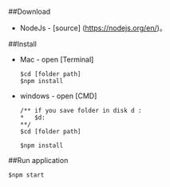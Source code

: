 ##Download

  * NodeJs -
    [source] (https://nodejs.org/en/)。

##Install

  * Mac -
    open [Terminal]

    ```
    $cd [folder path]
    $npm install
    ```

  * windows -
    open [CMD]
    ```
    /** if you save folder in disk d :
    *   $d:
    **/
    $cd [folder path]

    $npm install
    ```


##Run application

```
$npm start
```
